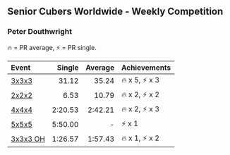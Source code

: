 ## Senior Cubers Worldwide - Weekly Competition
### Peter Douthwright

🔥 = PR average, ⚡ = PR single.

| Event | Single | Average | Achievements|
| :-- | --: | --: | :-- |
| [3x3x3](peter_douthwright/333.md) | 31.12 | 35.24 | <span style="white-space: nowrap">🔥 x 5, ⚡ x 3</span> |
| [2x2x2](peter_douthwright/222.md) | 6.53 | 10.79 | <span style="white-space: nowrap">🔥 x 2, ⚡ x 2</span> |
| [4x4x4](peter_douthwright/444.md) | 2:20.53 | 2:42.21 | <span style="white-space: nowrap">🔥 x 2, ⚡ x 3</span> |
| [5x5x5](peter_douthwright/555.md) | 5:50.00 | - | <span style="white-space: nowrap">⚡ x 1</span> |
| [3x3x3 OH](peter_douthwright/333oh.md) | 1:26.57 | 1:57.43 | <span style="white-space: nowrap">🔥 x 1, ⚡ x 2</span> |

<!-- Global site tag (gtag.js) - Google Analytics -->
<script async src="https://www.googletagmanager.com/gtag/js?id=UA-86348435-3"></script>
<script>window.dataLayer = window.dataLayer || []; function gtag() {dataLayer.push(arguments);} gtag('js', new Date()); gtag('config', 'UA-86348435-3');</script>
